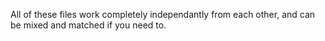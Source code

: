 All of these files work completely independantly from each other, and can be mixed and matched if you need to.